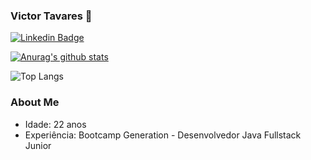 ### Victor Tavares 👋

[![Linkedin Badge](https://img.shields.io/badge/linkedin-%230077B5.svg?&style=for-the-badge&logo=linkedin&logoColor=white&link=https://www.linkedin.com/in/victortavares-dev/)](https://www.linkedin.com/in/victortavares-dev/)

[![Anurag's github stats](https://github-readme-stats.vercel.app/api?username=VictorT314)](https://github.com/VictorT314)

![Top Langs](https://github-readme-stats.vercel.app/api/top-langs/?username=VictorT314&show_icons=true&theme=vue)

### About Me
* Idade: 22 anos
* Experiência: Bootcamp Generation - Desenvolvedor Java Fullstack Junior
